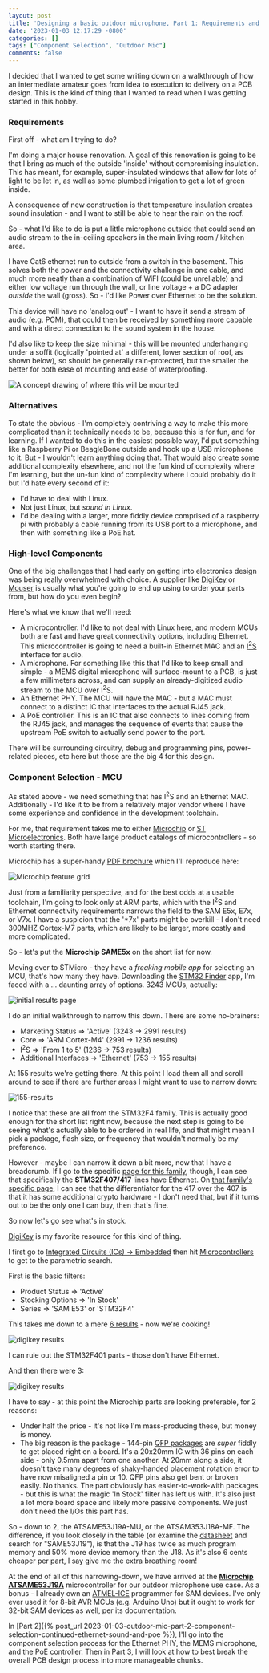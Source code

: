 ```yaml
---
layout: post
title: 'Designing a basic outdoor microphone, Part 1: Requirements and High-Level Component Selection'
date: '2023-01-03 12:17:29 -0800'
categories: []
tags: ["Component Selection", "Outdoor Mic"]
comments: false
---
```

I decided that I wanted to get some writing down on a walkthrough of how an intermediate amateur goes from idea to execution to delivery on a PCB design.  This is the kind of thing that I wanted to read when I was getting started in this hobby.

### Requirements

First off - what am I trying to do?

I'm doing a major house renovation.  A goal of this renovation is going to be that I bring as much of the outside 'inside' without compromising insulation.  This has meant, for example, super-insulated windows that allow for lots of light to be let in, as well as some plumbed irrigation to get a lot of green inside.

A consequence of new construction is that temperature insulation creates sound insulation - and I want to still be able to hear the rain on the roof.

So - what I'd like to do is put a little microphone outside that could send an audio stream to the in-ceiling speakers in the main living room / kitchen area.

I have Cat6 ethernet run to outside from a switch in the basement.  This solves both the power and the connectivity challenge in one cable, and much more neatly than a combination of WiFI (could be unreliable) and either low voltage run through the wall, or line voltage + a DC adapter *outside* the wall (gross).  So - I'd like Power over Ethernet to be the solution.

This device will have no 'analog out' - I want to have it send a stream of audio (e.g. PCM), that could then be received by something more capable and with a direct connection to the sound system in the house.

I'd also like to keep the size minimal - this will be mounted underhanging under a soffit (logically 'pointed at' a different, lower section of roof, as shown below), so should be generally rain-protected, but the smaller the better for both ease of mounting and ease of waterproofing.

![A concept drawing of where this will be mounted](/assets/img/mic-mount.png)

### Alternatives

To state the obvious - I'm completely contriving a way to make this more complicated than it technically needs to be, because this is for fun, and for learning.  If I wanted to do this in the easiest possible way, I'd put something like a Raspberry Pi or BeagleBone outside and hook up a USB microphone to it.  But - I wouldn't learn anything doing that.  That would also create some additional complexity elsewhere, and not the fun kind of complexity where I'm learning, but the un-fun kind of complexity where I could probably do it but I'd hate every second of it:

* I'd have to deal with Linux.
* Not just Linux, but *sound in Linux*.
* I'd be dealing with a larger, more fiddly device comprised of a raspberry pi with probably a cable running from its USB port to a microphone, and then with something like a PoE hat.

### High-level Components

One of the big challenges that I had early on getting into electronics design was being really overwhelmed with choice.  A supplier like [DigiKey](https://www.digikey.com) or [Mouser](https:///www.mouser.com) is usually what you're going to end up using to order your parts from, but how do you even begin?

Here's what we know that we'll need:

* A microcontroller.  I'd like to not deal with Linux here, and modern MCUs both are fast and have great connectivity options, including Ethernet.  This microcontroller is going to need a built-in Ethernet MAC and an [I<sup>2</sup>S](https://en.wikipedia.org/wiki/I%C2%B2S) interface for audio.
* A microphone.  For something like this that I'd like to keep small and simple - a MEMS digital microphone will surface-mount to a PCB, is just a few millimeters across, and can supply an already-digitized audio stream to the MCU over I<sup>2</sup>S.
* An Ethernet PHY.  The MCU will have the MAC - but a MAC must connect to a distinct IC that interfaces to the actual RJ45 jack.
* A PoE controller.  This is an IC that also connects to lines coming from the RJ45 jack, and manages the sequence of events that cause the upstream PoE switch to actually send power to the port.

There will be surrounding circuitry, debug and programming pins, power-related pieces, etc here but those are the big 4 for this design.

### Component Selection - MCU

As stated above - we need something that has I<sup>2</sup>S and an Ethernet MAC.  Additionally - I'd like it to be from a relatively major vendor where I have some experience and confidence in the development toolchain.

For me, that requirement takes me to either [Microchip](https://www.microchip.com) or [ST Microelectronics](https://www.st.com).  Both have large product catalogs of microcontrollers - so worth starting there.

Microchip has a super-handy [PDF brochure](https://ww1.microchip.com/downloads/aemDocuments/documents/MCT32/ProductDocuments/Brochures/60001455.pdf) which I'll reproduce here:

![Microchip feature grid](/assets/img/microchip-brochure.png)

Just from a familiarity perspective, and for the best odds at a usable toolchain, I'm going to look only at ARM parts, which with the I<sup>2</sup>S and Ethernet connectivity requirements narrows the field to the SAM E5x, E7x, or V7x.  I have a suspicion that the '*7x' parts might be overkill - I don't need 300MHZ Cortex-M7 parts, which are likely to be larger, more costly and more complicated.

So - let's put the **Microchip SAME5x** on the short list for now.

Moving over to STMicro - they have a *freaking mobile app* for selecting an MCU, that's how many they have.  Downloading the [STM32 Finder](https://apps.apple.com/us/app/stm32-finder/id864903472) app, I'm faced with a ... daunting array of options.  3243 MCUs, actually:

![initial results page](/assets/img/initial-stm-results.png)

I do an initial walkthrough to narrow this down.  There are some no-brainers:

* Marketing Status => 'Active' (3243 -> 2991 results)
* Core => 'ARM Cortex-M4' (2991 -> 1236 results)
* I<sup>2</sup>S => 'From 1 to 5' (1236 -> 753 results)
* Additional Interfaces -> 'Ethernet' (753 -> 155 results)

At 155 results we're getting there.  At this point I load them all and scroll around to see if there are further areas I might want to use to narrow down:

![155-results](/assets/img/stm-search-155.png)

I notice that these are all from the STM32F4 family.  This is actually good enough for the short list right now, because the next step is going to be seeing what's actually able to be ordered in real life, and that might mean I pick a package, flash size, or frequency that wouldn't normally be my preference.

However - maybe I can narrow it down a bit more, now that I have a breadcrumb.  If I go to the specific [page for this family](https://www.st.com/en/microcontrollers-microprocessors/stm32f4-series.html), though, I can see that specifically the **STM32F407/417** lines have Ethernet.  On [that family's specific page](https://www.st.com/en/microcontrollers-microprocessors/stm32f407-417.html), I can see that the differentiator for the 417 over the 407 is that it has some additional crypto hardware - I don't need that, but if it turns out to be the only one I can buy, then that's fine.

So now let's go see what's in stock.

[DigiKey](https://www.digikey.com) is my favorite resource for this kind of thing.

I first go to [Integrated Circuits (ICs) -> Embedded](https://www.digikey.com/en/products/category/integrated-circuits-ics/embedded/2012) then hit [Microcontrollers](https://www.digikey.com/en/products/filter/embedded/microcontrollers/685) to get to the parametric search.

First is the basic filters:

* Product Status => 'Active'
* Stocking Options => 'In Stock'
* Series => 'SAM E53' or 'STM32F4'

This takes me down to a mere [6 results](https://www.digikey.com/en/products/filter/embedded/microcontrollers/685?s=N4IgjCBcpgnAHLKoDGUBmBDANgZwKYA0IA9lANogAMIAugL7EC0E0IakWeRpF4ArDWIAWWAHY6jEEwBMydlAAuAJwCuPMpEr9JzYfI5cCxTdsQyhIYTLEyAbJPr0gA) - now we're cooking!

![digikey results](/assets/img/digikey-results-mcu.png)

I can rule out the STM32F401 parts - those don't have Ethernet.

And then there were 3:

![digikey results](/assets/img/digikey-results-mcu-3.png)

I have to say - at this point the Microchip parts are looking preferable, for 2 reasons:

* Under half the price - it's not like I'm mass-producing these, but money is money.
* The big reason is the package - 144-pin [QFP packages](https://en.wikipedia.org/wiki/Quad_flat_package) are *super* fiddly to get placed right on a board.  It's a 20x20mm IC with 36 pins on each side - only 0.5mm apart from one another.  At 20mm along a side, it doesn't take many degrees of shaky-handed placement rotation error to have now misaligned a pin or 10.  QFP pins also get bent or broken easily.  No thanks.  The part obviously has easier-to-work-with packages - but this is what the magic 'In Stock' filter has left us with.  It's also just a lot more board space and likely more passive components.  We just don't need the I/Os this part has.

So - down to 2, the ATSAME53J19A-MU, or the ATSAM353J18A-MF.  The difference, if you look closely in the table (or examine the [datasheet](https://ww1.microchip.com/downloads/en/DeviceDoc/SAM_D5x_E5x_Family_Data_Sheet_DS60001507G.pdf) and search for "SAME53J19"), is that the J19 has twice as much program memory and 50% more device memory than the J18.  As it's also 6 cents cheaper per part, I say give me the extra breathing room!

At the end of all of this narrowing-down, we have arrived at the [**Microchip ATSAME53J19A**](https://www.microchip.com/en-us/product/ATSAME53J19A) microcontroller for our outdoor microphone use case.  As a bonus - I already own an [ATMEL-ICE](https://www.microchip.com/en-us/development-tool/ATATMEL-ICE) programmer for SAM devices.  I've only ever used it for 8-bit AVR MCUs (e.g. Arduino Uno) but it ought to work for 32-bit SAM devices as well, per its documentation.

In [Part 2]({% post_url 2023-01-03-outdoor-mic-part-2-component-selection-continued-ethernet-sound-and-poe %}), I'll go into the component selection process for the Ethernet PHY, the MEMS microphone, and the PoE controller.  Then in Part 3, I will look at how to best break the overall PCB design process into more manageable chunks.
